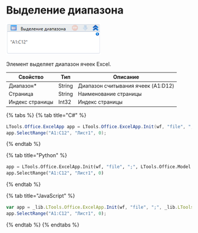 # Выделение диапазона

![](<../../../.gitbook/assets/image (346).png>)

Элемент выделяет диапазон ячеек Excel.

| Свойство        | Тип    | Описание                           |
| --------------- | ------ | ---------------------------------- |
| Диапазон\*      | String | Диапазон считывания ячеек (A1:D12) |
| Страница        | String | Наименование страницы              |
| Индекс страницы | Int32  | Индекс страницы                    |

{% tabs %}
{% tab title="C#" %}
```csharp
LTools.Office.ExcelApp app = LTools.Office.ExcelApp.Init(wf, "file", ";", LTools.Office.Model.InteropTypes.DX);
app.SelectRange("A1:C12", "Лист1", 0);
```
{% endtab %}

{% tab title="Python" %}
```python
app = LTools.Office.ExcelApp.Init(wf, "file", ";", LTools.Office.Model.InteropTypes.DX)
app.SelectRange("A1:C12", "Лист1", 0)
```
{% endtab %}

{% tab title="JavaScript" %}
```javascript
var app = _lib.LTools.Office.ExcelApp.Init(wf, "file", ";", _lib.LTools.Office.Model.InteropTypes.DX);
app.SelectRange("A1:C12", "Лист1", 0);
```
{% endtab %}
{% endtabs %}
